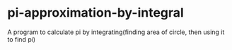 # pi-approximation-by-integral
A program to calculate pi by integrating(finding area of circle, then using it to find pi)

